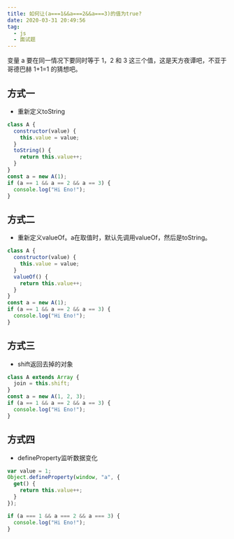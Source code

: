 ```yaml
---
title: 如何让(a===1&&a===2&&a===3)的值为true?
date: 2020-03-31 20:49:56
tag: 
  - js
  - 面试题
---
```


变量 a 要在同一情况下要同时等于 1，2 和 3 这三个值，这是天方夜谭吧，不亚于哥德巴赫 1+1=1 的猜想吧。

<!-- more -->

## 方式一

+ 重新定义toString

```js
class A {
  constructor(value) {
    this.value = value;
  }
  toString() {
    return this.value++;
  }
}
const a = new A(1);
if (a == 1 && a == 2 && a == 3) {
  console.log("Hi Eno!");
}
```

## 方式二

+ 重新定义valueOf。a在取值时，默认先调用valueOf，然后是toString。

```js
class A {
  constructor(value) {
    this.value = value;
  }
  valueOf() {
    return this.value++;
  }
}
const a = new A(1);
if (a == 1 && a == 2 && a == 3) {
  console.log("Hi Eno!");
}
```

## 方式三

+ shift返回去掉的对象

```js
class A extends Array {
  join = this.shift;
}
const a = new A(1, 2, 3);
if (a == 1 && a == 2 && a == 3) {
  console.log("Hi Eno!");
}
```

## 方式四

+ defineProperty监听数据变化

```js
var value = 1;
Object.defineProperty(window, "a", {
  get() {
    return this.value++;
  }
});

if (a === 1 && a === 2 && a === 3) {
  console.log("Hi Eno!");
}
```
